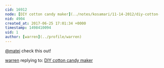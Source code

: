 ```yaml
---
cid: 16912
node: [DIY cotton candy maker](../notes/kosamari/11-14-2012/diy-cotton-candy-maker-0)
nid: 4904
created_at: 2017-06-25 17:01:34 +0000
timestamp: 1498410094
uid: 1
author: [warren](../profile/warren)
---
```


[@matej](/profile/matej) check this out!

[warren](../profile/warren) replying to: [DIY cotton candy maker](../notes/kosamari/11-14-2012/diy-cotton-candy-maker-0)

